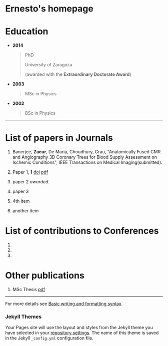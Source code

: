 # Ernesto's homepage

# Education

* **2014**
    > PhD
    >
    > University of Zaragoza
    >
    > (awarded with the **Extraordinary Doctorate Award**)


* **2003**
    > MSc in Physics


* **2002**
    > BSc in Physics



-------------------------------

# List of papers in Journals

1. Banerjee, **Zacur**, De Maria, Choudhury, Grau, "Anatomically Fused CMR and Angiography 3D Coronary Trees for Blood Supply Assessment on Ischemic Conditions", IEEE Transactions on Medical Imaging(submitted).

1. Paper 1, **1** [doi](doi.org/123123.12312.31) [pdf]()
1. paper 2 _awarded_.
1. paper 3
1. 4th item
1. another item


# List of contributions to Conferences

1. 

1.

1. 

# Other publications


1. MSc Thesis [pdf](pdfs/MasterTesis_Zacur_2003.pdf)


-------------------------------

For more details see [Basic writing and formatting syntax](https://docs.github.com/en/github/writing-on-github/getting-started-with-writing-and-formatting-on-github/basic-writing-and-formatting-syntax).

### Jekyll Themes

Your Pages site will use the layout and styles from the Jekyll theme you have selected in your [repository settings](https://github.com/ezacur/ezacur.github.io/settings/pages). The name of this theme is saved in the Jekyll `_config.yml` configuration file.

